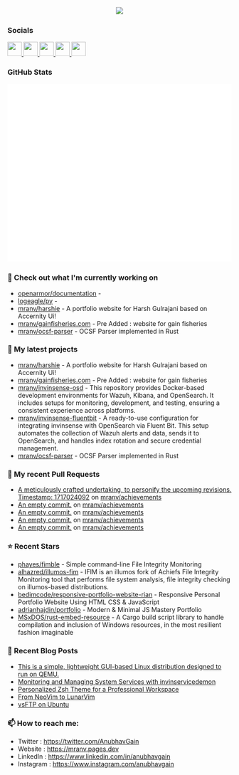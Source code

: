 <p align="center"><img src="https://raw.githubusercontent.com/mranv/mranv/main/anubhavgain.png" /></p>



### Socials

<p align="left"> <a href="https://www.github.com/mranv" target="_blank" rel="noreferrer"> <picture> <source media="(prefers-color-scheme: dark)" srcset="https://raw.githubusercontent.com/danielcranney/readme-generator/main/public/icons/socials/github-dark.svg" /> <source media="(prefers-color-scheme: light)" srcset="https://raw.githubusercontent.com/danielcranney/readme-generator/main/public/icons/socials/github.svg" /> <img src="https://raw.githubusercontent.com/danielcranney/readme-generator/main/public/icons/socials/github.svg" width="32" height="32" /> </picture> </a> <a href="http://www.instagram.com/anubhavgain" target="_blank" rel="noreferrer"> <picture> <source media="(prefers-color-scheme: dark)" srcset="https://raw.githubusercontent.com/danielcranney/readme-generator/main/public/icons/socials/instagram-dark.svg" /> <source media="(prefers-color-scheme: light)" srcset="https://raw.githubusercontent.com/danielcranney/readme-generator/main/public/icons/socials/instagram.svg" /> <img src="https://raw.githubusercontent.com/danielcranney/readme-generator/main/public/icons/socials/instagram.svg" width="32" height="32" /> </picture> </a> <a href="https://www.linkedin.com/in/anubhavgain" target="_blank" rel="noreferrer"> <picture> <source media="(prefers-color-scheme: dark)" srcset="https://raw.githubusercontent.com/danielcranney/readme-generator/main/public/icons/socials/linkedin-dark.svg" /> <source media="(prefers-color-scheme: light)" srcset="https://raw.githubusercontent.com/danielcranney/readme-generator/main/public/icons/socials/linkedin.svg" /> <img src="https://raw.githubusercontent.com/danielcranney/readme-generator/main/public/icons/socials/linkedin.svg" width="32" height="32" /> </picture> </a> <a href="https://mranv.pages.dev/rss.xml" target="_blank" rel="noreferrer"> <picture> <source media="(prefers-color-scheme: dark)" srcset="https://raw.githubusercontent.com/danielcranney/readme-generator/main/public/icons/socials/rss-dark.svg" /> <source media="(prefers-color-scheme: light)" srcset="https://raw.githubusercontent.com/danielcranney/readme-generator/main/public/icons/socials/rss.svg" /> <img src="https://raw.githubusercontent.com/danielcranney/readme-generator/main/public/icons/socials/rss.svg" width="32" height="32" /> </picture> </a> <a href="https://www.x.com/AnubhavGain" target="_blank" rel="noreferrer"> <picture> <source media="(prefers-color-scheme: dark)" srcset="https://raw.githubusercontent.com/danielcranney/readme-generator/main/public/icons/socials/twitter-dark.svg" /> <source media="(prefers-color-scheme: light)" srcset="https://raw.githubusercontent.com/danielcranney/readme-generator/main/public/icons/socials/twitter.svg" /> <img src="https://raw.githubusercontent.com/danielcranney/readme-generator/main/public/icons/socials/twitter.svg" width="32" height="32" /> </picture> </a> </p>

### GitHub Stats

<p align="left"><img src="https://raw.githubusercontent.com/mranv/mranv/main/github-metrics.svg" /></p>

### 👷 Check out what I'm currently working on

- [openarmor/documentation](https://github.com/openarmor/documentation) - 
- [logeagle/py](https://github.com/logeagle/py) - 
- [mranv/harshie](https://github.com/mranv/harshie) - A portfolio website for Harsh Gulrajani based on Accernity Ui!
- [mranv/gainfisheries.com](https://github.com/mranv/gainfisheries.com) - Pre Added : website for gain fisheries
- [mranv/ocsf-parser](https://github.com/mranv/ocsf-parser) - OCSF Parser implemented in Rust
### 🌱 My latest projects

- [mranv/harshie](https://github.com/mranv/harshie) - A portfolio website for Harsh Gulrajani based on Accernity Ui!
- [mranv/gainfisheries.com](https://github.com/mranv/gainfisheries.com) - Pre Added : website for gain fisheries
- [mranv/invinsense-osd](https://github.com/mranv/invinsense-osd) - This repository provides Docker-based development environments for Wazuh, Kibana, and OpenSearch. It includes setups for monitoring, development, and testing, ensuring a consistent experience across platforms.
- [mranv/invinsense-fluentbit](https://github.com/mranv/invinsense-fluentbit) - A ready-to-use configuration for integrating invinsense with OpenSearch via Fluent Bit. This setup automates the collection of Wazuh alerts and data, sends it to OpenSearch, and handles index rotation and secure credential management.
- [mranv/ocsf-parser](https://github.com/mranv/ocsf-parser) - OCSF Parser implemented in Rust
### 🔨 My recent Pull Requests

- [A meticulously crafted undertaking, to personify the upcoming revisions. Timestamp: 1717024092](https://github.com/mranv/achievements/pull/11) on [mranv/achievements](https://github.com/mranv/achievements)
- [An empty commit.](https://github.com/mranv/achievements/pull/10) on [mranv/achievements](https://github.com/mranv/achievements)
- [An empty commit.](https://github.com/mranv/achievements/pull/9) on [mranv/achievements](https://github.com/mranv/achievements)
- [An empty commit.](https://github.com/mranv/achievements/pull/8) on [mranv/achievements](https://github.com/mranv/achievements)
- [An empty commit.](https://github.com/mranv/achievements/pull/7) on [mranv/achievements](https://github.com/mranv/achievements)
### ⭐ Recent Stars

- [phayes/fimble](https://github.com/phayes/fimble) - Simple command-line File Integrity Monitoring
- [alhazred/illumos-fim](https://github.com/alhazred/illumos-fim) - IFIM is an illumos fork of Achiefs File Integrity Monitoring tool that performs file system analysis, file integrity checking on illumos-based distributions.
- [bedimcode/responsive-portfolio-website-rian](https://github.com/bedimcode/responsive-portfolio-website-rian) - Responsive Personal Portfolio Website Using HTML CSS &amp; JavaScript
- [adrianhajdin/portfolio](https://github.com/adrianhajdin/portfolio) - Modern &amp; Minimal JS Mastery Portfolio
- [MSxDOS/rust-embed-resource](https://github.com/MSxDOS/rust-embed-resource) - A Cargo build script library to handle compilation and inclusion of Windows resources, in the most resilient fashion imaginable
### 📰 Recent Blog Posts

- [This is a simple, lightweight GUI-based Linux distribution designed to run on QEMU.](https://mranv.pages.dev/posts/simple-gui-linux-os/)
- [Monitoring and Managing System Services with invinservicedemon](https://mranv.pages.dev/posts/invinservicedemon-system-service-management/)
- [Personalized Zsh Theme for a Professional Workspace](https://mranv.pages.dev/posts/personalized-zsh-theme/)
- [From NeoVim to LunarVim](https://mranv.pages.dev/posts/from-neovim-to-lunarvim/)
- [vsFTP on Ubuntu](https://mranv.pages.dev/posts/vsftp-on-ubuntu/)
### 📫 How to reach me:
  - Twitter   : <https://twitter.com/AnubhavGain>
  - Website   : <https://mranv.pages.dev>
  - LinkedIn  : <https://www.linkedin.com/in/anubhavgain>
  - Instagram : <https://www.instagram.com/anubhavgain>

